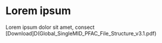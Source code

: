 # Lorem ipsum

Lorem ipsum dolor sit amet, consect
[Download]D(Global_SingleMID_PFAC_File_Structure_v3.1.pdf)
